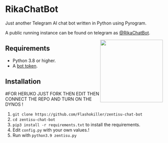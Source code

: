 # RikaChatBot
Just another Telegram AI chat bot written in Python using Pyrogram.

A public running instance can be found on telegram as [@RikaChatBot](https://t.me/RikaChatBot).

<img src="https://telegra.ph/file/0ef0afcdc2ca84e0ac2c4.jpg" width="200" align="right">

## Requirements

- Python 3.8 or higher.
- A [bot token](//t.me/botfather).


## Installation

#FOR HERUKO JUST FORK THEN EDIT THEN CONNECT THE REPO AND TURN ON THE DYNOS !

1. `git clone https://github.com/Flashokiller/zentisu-chat-bot`
2. `cd zentisu-chat-bot`
3. `pip3 install -r requirements.txt` to install the requirements.
4. Edit `config.py` with your own values.!
5. Run with `python3.9 zentisu.py`

